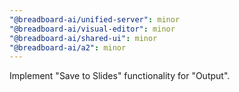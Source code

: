 ```yaml
---
"@breadboard-ai/unified-server": minor
"@breadboard-ai/visual-editor": minor
"@breadboard-ai/shared-ui": minor
"@breadboard-ai/a2": minor
---
```


Implement "Save to Slides" functionality for "Output".
